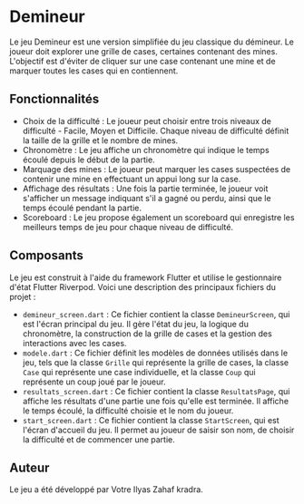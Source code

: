 # Demineur

Le jeu Demineur est une version simplifiée du jeu classique du démineur. 
Le joueur doit explorer une grille de cases, certaines contenant des mines. 
L'objectif est d'éviter de cliquer sur une case contenant une mine et de marquer toutes les cases qui en contiennent.

## Fonctionnalités

- Choix de la difficulté : Le joueur peut choisir entre trois niveaux de difficulté - Facile, Moyen et Difficile. Chaque niveau de difficulté définit la taille de la grille et le nombre de mines.
- Chronomètre : Le jeu affiche un chronomètre qui indique le temps écoulé depuis le début de la partie.
- Marquage des mines : Le joueur peut marquer les cases suspectées de contenir une mine en effectuant un appui long sur la case.
- Affichage des résultats : Une fois la partie terminée, le joueur voit s'afficher un message indiquant s'il a gagné ou perdu, ainsi que le temps écoulé pendant la partie.
- Scoreboard : Le jeu propose également un scoreboard qui enregistre les meilleurs temps de jeu pour chaque niveau de difficulté.

## Composants

Le jeu est construit à l'aide du framework Flutter et utilise le gestionnaire d'état Flutter Riverpod. Voici une description des principaux fichiers du projet :

- `demineur_screen.dart` : Ce fichier contient la classe `DemineurScreen`, qui est l'écran principal du jeu. Il gère l'état du jeu, la logique du chronomètre, la construction de la grille de cases et la gestion des interactions avec les cases.
- `modele.dart` : Ce fichier définit les modèles de données utilisés dans le jeu, tels que la classe `Grille` qui représente la grille de cases, la classe `Case` qui représente une case individuelle, et la classe `Coup` qui représente un coup joué par le joueur.
- `resultats_screen.dart` : Ce fichier contient la classe `ResultatsPage`, qui affiche les résultats d'une partie une fois qu'elle est terminée. Il affiche le temps écoulé, la difficulté choisie et le nom du joueur.
- `start_screen.dart` : Ce fichier contient la classe `StartScreen`, qui est l'écran d'accueil du jeu. Il permet au joueur de saisir son nom, de choisir la difficulté et de commencer une partie.

## Auteur
Le jeu a été développé par Votre Ilyas Zahaf kradra.